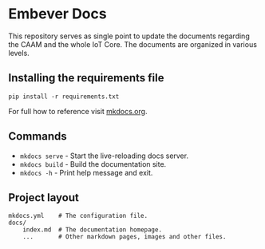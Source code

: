 # Embever Docs
This repository serves as single point to update the documents regarding the CAAM and the whole IoT Core.
The documents are organized in various levels.

## Installing the requirements file
`pip install -r requirements.txt`

For full how to reference visit [mkdocs.org](https://www.mkdocs.org).

## Commands
* `mkdocs serve` - Start the live-reloading docs server.
* `mkdocs build` - Build the documentation site.
* `mkdocs -h` - Print help message and exit.

## Project layout

    mkdocs.yml    # The configuration file.
    docs/
        index.md  # The documentation homepage.
        ...       # Other markdown pages, images and other files.